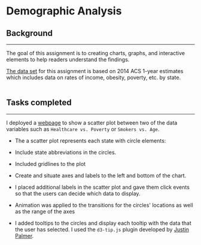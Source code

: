 # Demographic Analysis 

## Background
- - -
The goal of this assignment is to creating charts, graphs, and interactive elements to help readers understand the findings.

[The data set](assets/data/data.csv) for this assignment is based on 2014 ACS 1-year estimates which includes data on rates of income, obesity, poverty, etc. by state.
<br>
<br>
## Tasks completed
- - -
I deployed a [webpage](https://realdreammaker.github.io/D3-challenge/) to show a scatter plot between two of the data variables such as `Healthcare vs. Poverty` or `Smokers vs. Age`.

* The a scatter plot represents each state with circle elements:        
    
* Include state abbreviations in the circles.

* Included gridlines to the plot

* Create and situate axes and labels to the left and bottom of the chart.

* I placed additional labels in the scatter plot and gave them click events so that the users can decide which data to display. 

* Animation was applied to the transitions for the circles' locations as well as the range of the axes

* I added tooltips to the circles and display each tooltip with the data that the user has selected. I used the `d3-tip.js` plugin developed by [Justin Palmer](https://github.com/Caged).





